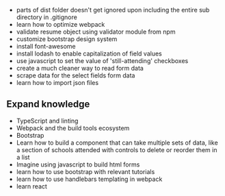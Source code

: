 - parts of dist folder doesn't get ignored upon including the entire sub directory in .gitignore
- learn how to optimize webpack
- validate resume object using validator module from npm
- customize bootstrap design system
- install font-awesome
- install lodash to enable capitalization of field values
- use javascript to set the value of 'still-attending' checkboxes
- create a much cleaner way to read form data
- scrape data for the select fields form data
- learn how to import json files


## Expand knowledge
- TypeScript and linting
- Webpack and the build tools ecosystem
- Bootstrap
- Learn how to build a component that can take multiple sets of data, like a section of schools attended with controls to delete or reorder them in a list
- Imagine using javascript to build html forms
- learn how to use bootstrap with relevant tutorials
- learn how to use handlebars templating in webpack
- learn react